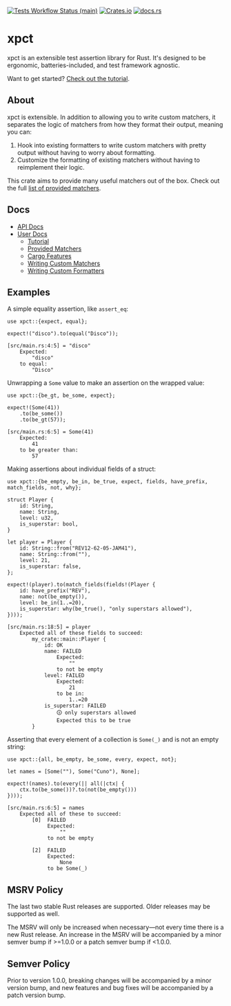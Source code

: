 [![Tests Workflow Status (main)](https://img.shields.io/github/actions/workflow/status/lostatc/xpct/test.yaml?branch=main&label=Tests&style=for-the-badge&logo=github)](https://github.com/lostatc/xpct/actions/workflows/test.yaml)
[![Crates.io](https://img.shields.io/crates/v/xpct?logo=rust&style=for-the-badge)](https://crates.io/crates/xpct)
[![docs.rs](https://img.shields.io/docsrs/xpct?logo=docs.rs&style=for-the-badge)](https://docs.rs/xpct)

# xpct

xpct is an extensible test assertion library for Rust. It's designed to be
ergonomic, batteries-included, and test framework agnostic.

Want to get started? [Check out the
tutorial](https://docs.rs/xpct/latest/xpct/docs/tutorial/index.html).

## About

xpct is extensible. In addition to allowing you to write custom matchers, it
separates the logic of matchers from how they format their output, meaning you
can:

1. Hook into existing formatters to write custom matchers with pretty output
   without having to worry about formatting.
2. Customize the formatting of existing matchers without having to reimplement
   their logic.

This crate aims to provide many useful matchers out of the box. Check out the
full [list of provided
matchers](https://docs.rs/xpct/latest/xpct/docs/matcher_list/index.html).

## Docs

- [API Docs](https://docs.rs/xpct/latest/xpct/index.html)
- [User Docs](https://docs.rs/xpct/latest/xpct/docs/index.html)
  - [Tutorial](https://docs.rs/xpct/latest/xpct/docs/tutorial/index.html)
  - [Provided Matchers](https://docs.rs/xpct/latest/xpct/docs/matcher_list/index.html)
  - [Cargo Features](https://docs.rs/xpct/latest/xpct/docs/cargo_features/index.html)
  - [Writing Custom Matchers](https://docs.rs/xpct/latest/xpct/docs/writing_matchers/index.html)
  - [Writing Custom Formatters](https://docs.rs/xpct/latest/xpct/docs/writing_formatters/index.html)

## Examples

A simple equality assertion, like `assert_eq`:

```rust,should_panic
use xpct::{expect, equal};

expect!("disco").to(equal("Disco"));
```

```text
[src/main.rs:4:5] = "disco"
    Expected:
        "disco"
    to equal:
        "Disco"
```

Unwrapping a `Some` value to make an assertion on the wrapped value:

```rust,should_panic
use xpct::{be_gt, be_some, expect};

expect!(Some(41))
    .to(be_some())
    .to(be_gt(57));
```

```text
[src/main.rs:6:5] = Some(41)
    Expected:
        41
    to be greater than:
        57
```

Making assertions about individual fields of a struct:

```rust,should_panic
use xpct::{be_empty, be_in, be_true, expect, fields, have_prefix, match_fields, not, why};

struct Player {
    id: String,
    name: String,
    level: u32,
    is_superstar: bool,
}

let player = Player {
    id: String::from("REV12-62-05-JAM41"),
    name: String::from(""),
    level: 21,
    is_superstar: false,
};

expect!(player).to(match_fields(fields!(Player {
    id: have_prefix("REV"),
    name: not(be_empty()),
    level: be_in(1..=20),
    is_superstar: why(be_true(), "only superstars allowed"),
})));
```

```text
[src/main.rs:18:5] = player
    Expected all of these fields to succeed:
        my_crate::main::Player {
            id: OK
            name: FAILED
                Expected:
                    ""
                to not be empty
            level: FAILED
                Expected:
                    21
                to be in:
                    1..=20
            is_superstar: FAILED
                🛈 only superstars allowed
                Expected this to be true
        }
```

Asserting that every element of a collection is `Some(_)` and is not an empty
string:

```rust,should_panic
use xpct::{all, be_empty, be_some, every, expect, not};

let names = [Some(""), Some("Cuno"), None];

expect!(names).to(every(|| all(|ctx| {
    ctx.to(be_some())?.to(not(be_empty()))
})));
```

```text
[src/main.rs:6:5] = names
    Expected all of these to succeed:
        [0]  FAILED
             Expected:
                 ""
             to not be empty

        [2]  FAILED
             Expected:
                 None
             to be Some(_)
```

## MSRV Policy

The last two stable Rust releases are supported. Older releases may be supported
as well.

The MSRV will only be increased when necessary—not every time there is a new
Rust release. An increase in the MSRV will be accompanied by a minor semver bump
if >=1.0.0 or a patch semver bump if <1.0.0.

## Semver Policy

Prior to version 1.0.0, breaking changes will be accompanied by a minor version
bump, and new features and bug fixes will be accompanied by a patch version
bump.

